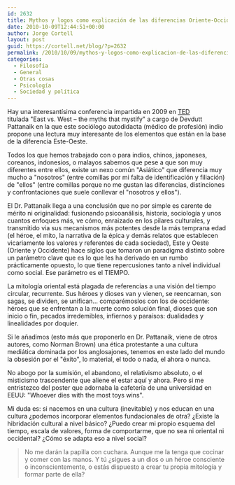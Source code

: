 ```yaml
---
id: 2632
title: Mythos y logos como explicación de las diferencias Oriente-Occidente
date: 2010-10-09T12:44:51+00:00
author: Jorge Cortell
layout: post
guid: https://cortell.net/blog/?p=2632
permalink: /2010/10/09/mythos-y-logos-como-explicacion-de-las-diferencias-oriente-occidente/
categories:
  - Filosofí­a
  - General
  - Otras cosas
  - Psicología
  - Sociedad y polí­tica
---
```

Hay una interesantísima conferencia impartida en 2009 en <a title="ted.com" href="https://www.ted.com" target="_blank">TED</a> titulada "East vs. West – the myths that mystify" a cargo de Devdutt Pattanaik en la que este sociólogo autodidacta (médico de profesión) indio propone una lectura muy interesante de los elementos que están en la base de la diferencia Este-Oeste.

Todos los que hemos trabajado con o para indios, chinos, japoneses, coreanos, indonesios, o malayos sabemos que pese a que son muy diferentes entre ellos, existe un nexo común "Asiático" que diferencia muy mucho a "nosotros" (entre comillas por mi falta de identificación y filiación) de "ellos" (entre comillas porque no me gustan las diferencias, distinciones y confrontaciones que suele conllevar el "nosotros y ellos").

El Dr. Pattanaik llega a una conclusión que no por simple es carente de mérito ni originalidad: fusionando psicoanálisis, historia, sociología y unos cuantos enfoques más, ve cómo, enraizado en los pilares culturales, y transmitido via sus mecanismos más potentes desde la más temprana edad (el héroe, el mito, la narrativa de la épica y demás relatos que establecen vicariamente los valores y referentes de cada sociedad), Este y Oeste (Oriente y Occidente) hace siglos que tomaron un paradigma distinto sobre un parámetro clave que es lo que les ha derivado en un rumbo prácticamente opuesto, lo que tiene repercusiones tanto a nivel individual como social. Ese parámetro es el TIEMPO.

La mitología oriental está plagada de referencias a una visión del tiempo circular, recurrente. Sus héroes y dioses van y vienen, se reencarnan, son sagas, se dividen, se unifican... comparémoslos con los de occidente: héroes que se enfrentan a la muerte como solución final, dioses que son inicio o fin, pecados irredemibles, infiernos y paraísos: dualidades y linealidades por doquier.

Si le añadimos (esto más que proponerlo en Dr. Pattanaik, viene de otros autores, como Norman Brown) una ética protestante a una cultura mediática dominada por los anglosajones, tenemos en este lado del mundo la obsesión por el "éxito", lo material, el todo o nada, el ahora o nunca.

No abogo por la sumisión, el abandono, el relativismo absoluto, o el misticismo trascendente que aliene el estar aquí y ahora. Pero si me entristezco del poster que adornaba la cafetería de una universidad en EEUU: "Whoever dies with the most toys wins".

Mi duda es: si nacemos en una cultura (inevitable) y nos educan en una cultura ¿podemos incorporar elementos fundacionales de otra? ¿Existe la hibridación cultural a nivel básico? ¿Puedo crear mi propio esquema del tiempo, escala de valores, forma de comportarme, que no sea ni oriental ni occidental? ¿Cómo se adapta eso a nivel social?

> No me darán la papilla con cuchara. Aunque me la tenga que cocinar y comer con las manos. Y tú ¿sigues a un dios o un héroe consciente o inconscientemente, o estás dispuesto a crear tu propia mitología y formar parte de ella?
